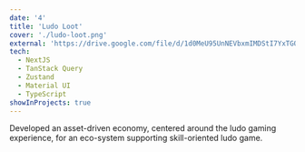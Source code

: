 ```yaml
---
date: '4'
title: 'Ludo Loot'
cover: './ludo-loot.png'
external: 'https://drive.google.com/file/d/1d0MeU95UnNEVbxmIMDStI7YxTGQNUtD-/view?usp=sharing'
tech:
  - NextJS
  - TanStack Query
  - Zustand
  - Material UI
  - TypeScript
showInProjects: true
---
```


Developed an asset-driven economy, centered around the ludo gaming experience, for an eco-system supporting skill-oriented ludo game.
